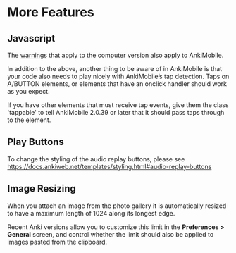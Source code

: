 # More Features

## Javascript

The [warnings](https://docs.ankiweb.net/templates/styling.html#javascript)
that apply to the computer version also apply to AnkiMobile.

In addition to the above, another thing to be aware of in AnkiMobile is
that your code also needs to play nicely with AnkiMobile’s tap
detection. Taps on A/BUTTON elements, or elements that have an onclick
handler should work as you expect.

If you have other elements that must receive tap events, give them the
class 'tappable' to tell AnkiMobile 2.0.39 or later that it should pass
taps through to the element.

## Play Buttons

To change the styling of the audio replay buttons, please see
<https://docs.ankiweb.net/templates/styling.html#audio-replay-buttons>

## Image Resizing

When you attach an image from the photo gallery it is automatically
resized to have a maximum length of 1024 along its longest edge.

Recent Anki versions allow you to customize this limit in the **Preferences >
General** screen, and control whether the limit should also be applied to
images pasted from the clipboard.
